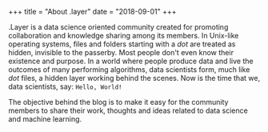 +++
title = "About .layer"
date = "2018-09-01"
+++

.Layer is a data science oriented community created for promoting collaboration and knowledge sharing among its members. In Unix-like operating systems, files and folders starting with a *dot* are treated as hidden, invisible to the passerby. Most people don't even know their existence and purpose. In a world where people produce data and live the outcomes of many performing algorithms, data scientists form, much like *dot* files, a hidden layer working behind the scenes. Now is the time that we, data scientists, say: `Hello, World!`

The objective behind the blog is to make it easy for the community members to share their work, thoughts and ideas related to data science and machine learning.
